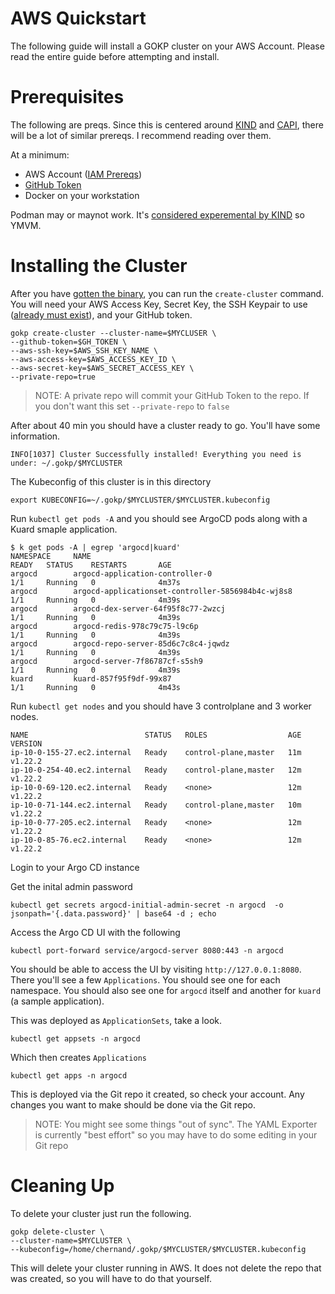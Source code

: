 # AWS Quickstart

The following guide will install a GOKP cluster on your AWS Account.
Please read the entire guide before attempting and install.

# Prerequisites

The following are preqs. Since this is centered around [KIND](https://kind.sigs.k8s.io/) and [CAPI](https://cluster-api.sigs.k8s.io/), there will be a lot of similar prereqs. I recommend reading over them.

At a minimum:
* AWS Account ([IAM Prereqs](https://cluster-api-aws.sigs.k8s.io/topics/iam-permissions.html#ec2-provisioned-kubernetes-clusters))
* [GitHub Token](github-token.md)
* Docker on your workstation

Podman may or maynot work. It's [considered experemental by KIND](https://kind.sigs.k8s.io/docs/user/rootless/#creating-a-kind-cluster-with-rootless-podman) so YMVM.

# Installing the Cluster

After you have [gotten the binary](../README.md#getting-the-binary), you can run the `create-cluster` command. You will need your AWS Access Key, Secret Key, the SSH Keypair to use ([already must exist](https://awscli.amazonaws.com/v2/documentation/api/latest/reference/ec2/import-key-pair.html)), and your GitHub token.

```shell
gokp create-cluster --cluster-name=$MYCLUSER \
--github-token=$GH_TOKEN \
--aws-ssh-key=$AWS_SSH_KEY_NAME \
--aws-access-key=$AWS_ACCESS_KEY_ID \
--aws-secret-key=$AWS_SECRET_ACCESS_KEY \
--private-repo=true
```

> NOTE: A private repo will commit your GitHub Token to the repo. If you don't want this set `--private-repo` to `false`

After about 40 min you should have a cluster ready to go. You'll have some information.

```shell
INFO[1037] Cluster Successfully installed! Everything you need is under: ~/.gokp/$MYCLUSTER
```

The Kubeconfig of this cluster is in this directory

```shell
export KUBECONFIG=~/.gokp/$MYCLUSTER/$MYCLUSTER.kubeconfig
```

Run `kubectl get pods -A` and you should see ArgoCD pods along with a Kuard smaple application.

```
$ k get pods -A | egrep 'argocd|kuard'
NAMESPACE     NAME                                                  READY   STATUS    RESTARTS       AGE
argocd        argocd-application-controller-0                       1/1     Running   0              4m37s
argocd        argocd-applicationset-controller-5856984b4c-wj8s8     1/1     Running   0              4m39s
argocd        argocd-dex-server-64f95f8c77-2wzcj                    1/1     Running   0              4m39s
argocd        argocd-redis-978c79c75-l9c6p                          1/1     Running   0              4m39s
argocd        argocd-repo-server-85d6c7c8c4-jqwdz                   1/1     Running   0              4m39s
argocd        argocd-server-7f86787cf-s5sh9                         1/1     Running   0              4m39s
kuard         kuard-857f95f9df-99x87                                1/1     Running   0              4m43s
```

Run `kubectl get nodes` and you should have 3 controlplane and 3 worker nodes.

```
NAME                          STATUS   ROLES                  AGE   VERSION
ip-10-0-155-27.ec2.internal   Ready    control-plane,master   11m   v1.22.2
ip-10-0-254-40.ec2.internal   Ready    control-plane,master   12m   v1.22.2
ip-10-0-69-120.ec2.internal   Ready    <none>                 12m   v1.22.2
ip-10-0-71-144.ec2.internal   Ready    control-plane,master   10m   v1.22.2
ip-10-0-77-205.ec2.internal   Ready    <none>                 12m   v1.22.2
ip-10-0-85-76.ec2.internal    Ready    <none>                 12m   v1.22.2
```

Login to your Argo CD instance

Get the inital admin password

```shell
kubectl get secrets argocd-initial-admin-secret -n argocd  -o jsonpath='{.data.password}' | base64 -d ; echo
```

Access the Argo CD UI with the following

```shell
kubectl port-forward service/argocd-server 8080:443 -n argocd
```

You should be able to access the UI by visiting `http://127.0.0.1:8080`. There you'll see a few `Applications`. You should see one for each namespace. You should also see  one for `argocd` itself and another for `kuard` (a sample application).

This was deployed as `ApplicationSets`, take a look.

```shell
kubectl get appsets -n argocd
```

Which then creates `Applications`

```shell
kubectl get apps -n argocd
```

This is deployed via the Git repo it created, so check your account. Any changes you want to make should be done via the Git repo.

> NOTE: You might see some things "out of sync". The YAML Exporter is currently "best effort" so you may have to do some editing in your Git repo

# Cleaning Up

To delete your cluster just run the following.

```shell
gokp delete-cluster \
--cluster-name=$MYCLUSTER \
--kubeconfig=/home/chernand/.gokp/$MYCLUSTER/$MYCLUSTER.kubeconfig
```

This will delete your cluster running in AWS. It does not delete the repo that was created, so you will have to do that yourself.
